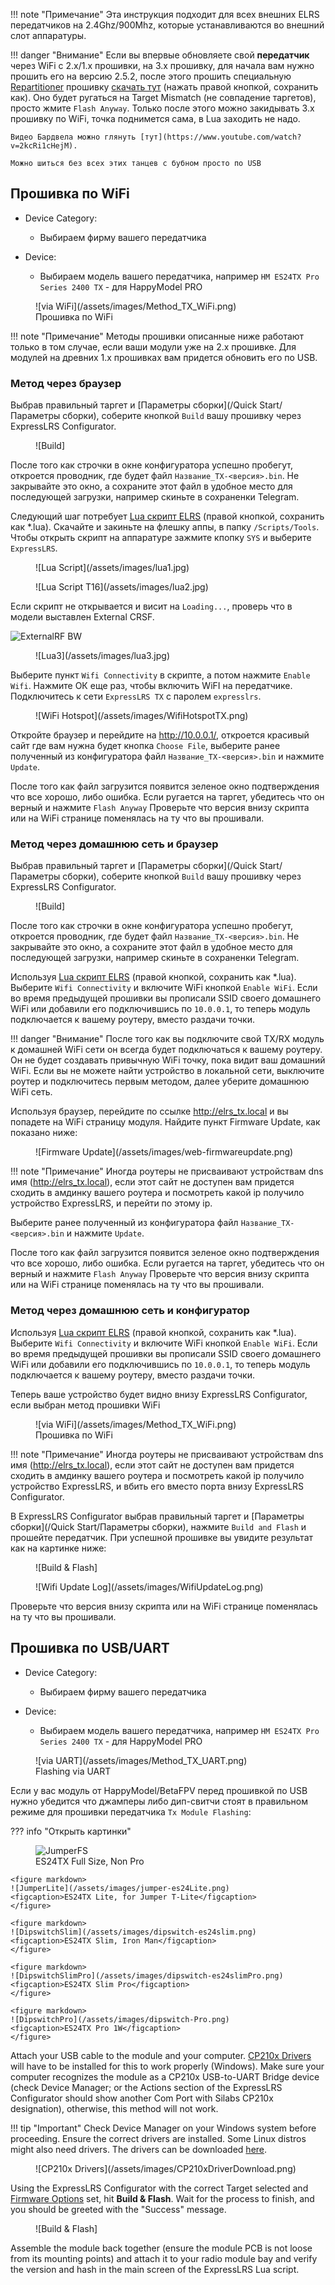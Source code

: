 
!!! note "Примечание"
    Эта инструкция подходит для всех внешних ELRS передатчиков на 2.4Ghz/900Mhz, которые устанавливаются во внешний слот аппаратуры.

!!! danger "Внимание"
    Если вы впервые обновляете свой **передатчик** через WiFi с 2.х/1.x прошивки, на 3.x прошивку, для начала вам нужно прошить его на версию 2.5.2, после этого прошить специальную [Repartitioner](https://github.com/ExpressLRS/repartitioner) прошивку [скачать тут](https://github.com/ExpressLRS/repartitioner/releases/download/1.0/repartitioner.bin) (нажать правой кнопкой, сохранить как). Оно будет ругаться на Target Mismatch (не совпадение таргетов), просто жмите `Flash Anyway`. 
    Только после этого можно закидывать 3.х прошивку по WiFi, точка поднимется сама, в Lua заходить не надо. 
    
    Видео Бардвела можно глянуть [тут](https://www.youtube.com/watch?v=2kcRi1cHejM).

    Можно шиться без всех этих танцев с бубном просто по USB

## Прошивка по WiFi

- Device Category: 
    - Выбираем фирму вашего передатчика

- Device:
    - Выбираем модель вашего передатчика, например `HM ES24TX Pro Series 2400 TX` - для HappyModel PRO 

<figure markdown>
![via WiFi](/assets/images/Method_TX_WiFi.png)
<figcaption>Прошивка по WiFi</figcaption>
</figure>

!!! note "Примечание"
    Методы прошивки описанные ниже работают только в том случае, если ваши модули уже на 2.x прошивке. Для модулей на древних 1.х прошивках вам придется обновить его по USB.

### Метод через браузер

Выбрав правильный таргет и [Параметры сборки](/Quick Start/Параметры сборки), cоберите кнопкой `Build` вашу прошивку через ExpressLRS Configurator.

<figure markdown>
![Build]
</figure>


После того как строчки в окне конфигуратора успешно пробегут, откроется проводник, где будет файл `Название_TX-<версия>.bin`.
Не закрывайте это окно, а сохраните этот файл в удобное место для последующей загрузки, например скиньте в сохраненки Telegram.

Следующий шаг потребует [Lua скрипт ELRS](https://github.com/ExpressLRS/ExpressLRS/blob/3.x.x-maintenance/src/lua/elrsV3.lua?raw=true) (правой кнопкой, сохранить как *.lua). Скачайте и закиньте на флешку аппы, в папку `/Scripts/Tools`.
Чтобы открыть скрипт на аппаратуре зажмите кпопку `SYS` и выберите `ExpressLRS`.

<figure markdown>
![Lua Script](/assets/images/lua1.jpg)
</figure>

<figure markdown>
![Lua Script T16](/assets/images/lua2.jpg)
</figure>

Если скрипт не открывается и висит на `Loading...`, проверь что в модели выставлен External CRSF.

![ExternalRF BW](/assets/images/txprep-bw-externalRF.jpg)

<figure markdown>
![Lua3](/assets/images/lua3.jpg)
</figure>

Выберите пункт `Wifi Connectivity` в скрипте, а потом нажмите `Enable Wifi`. Нажмите ОК еще раз, чтобы включить WiFI на передатчике. Подключитесь к сети `ExpressLRS TX` с паролем `expresslrs`.
<figure markdown>
![WiFi Hotspot](/assets/images/WifiHotspotTX.png)
</figure>

Откройте браузер и перейдите на http://10.0.0.1/, откроется красивый сайт где вам нужна будет кнопка `Choose File`, выберите ранее полученный из конфигуратора файл `Название_TX-<версия>.bin` и нажмите `Update`.

После того как файл загрузится появится зеленое окно подтверждения что все хорошо, либо ошибка. Если ругается на таргет, убедитесь что он верный и нажмите `Flash Anyway`
Проверьте что версия внизу скрипта или на WiFi странице поменялась на ту что вы прошивали.

### Метод через домашнюю сеть и браузер

Выбрав правильный таргет и [Параметры сборки](/Quick Start/Параметры сборки), cоберите кнопкой `Build` вашу прошивку через ExpressLRS Configurator.

<figure markdown>
![Build]
</figure>

После того как строчки в окне конфигуратора успешно пробегут, откроется проводник, где будет файл `Название_TX-<версия>.bin`.
Не закрывайте это окно, а сохраните этот файл в удобное место для последующей загрузки, например скиньте в сохраненки Telegram.

Используя [Lua скрипт ELRS](https://github.com/ExpressLRS/ExpressLRS/blob/3.x.x-maintenance/src/lua/elrsV3.lua?raw=true) (правой кнопкой, сохранить как *.lua). Выберите `Wifi Connectivity` и включите WiFi кнопкой `Enable WiFi`. Если во время предыдущей прошивки вы прописали SSID своего домашнего WiFi или добавили его подключившись по `10.0.0.1`, то теперь модуль подключается к вашему роутеру, вместо раздачи точки.

!!! danger "Внимание"
    После того как вы подключите свой TX/RX модуль к домашней WiFi сети он всегда будет подключаться к вашему роутеру. Он не будет создавать привычную WiFi точку, пока видит ваш домашний WiFi. Если вы не можете найти устройство в локальной сети, выключите роутер и подключитесь первым методом, далее уберите домашнюю WiFi сеть.

Используя браузер, перейдите по ссылке http://elrs_tx.local и вы попадете на WiFi страницу модуля. Найдите пункт Firmware Update, как показано ниже:

<figure markdown>
![Firmware Update](/assets/images/web-firmwareupdate.png)
</figure>

!!! note "Примечание"
    Иногда роутеры не присваивают устройствам dns имя (http://elrs_tx.local), если этот сайт не доступен вам придется сходить в амдинку вашего роутера и посмотреть какой ip получило устройство ExpressLRS, и перейти по этому ip.

Выберите ранее полученный из конфигуратора файл `Название_TX-<версия>.bin` и нажмите `Update`.

После того как файл загрузится появится зеленое окно подтверждения что все хорошо, либо ошибка. Если ругается на таргет, убедитесь что он верный и нажмите `Flash Anyway`
Проверьте что версия внизу скрипта или на WiFi странице поменялась на ту что вы прошивали.

### Метод через домашнюю сеть и конфигуратор

Используя [Lua скрипт ELRS](https://github.com/ExpressLRS/ExpressLRS/blob/3.x.x-maintenance/src/lua/elrsV3.lua?raw=true) (правой кнопкой, сохранить как *.lua). Выберите `Wifi Connectivity` и включите WiFi кнопкой `Enable WiFi`. Если во время предыдущей прошивки вы прописали SSID своего домашнего WiFi или добавили его подключившись по `10.0.0.1`, то теперь модуль подключается к вашему роутеру, вместо раздачи точки.

Теперь ваше устройство будет видно внизу ExpressLRS Configurator, если выбран метод прошивки WiFi
<figure markdown>
![via WiFi](/assets/images/Method_TX_WiFi.png)
<figcaption>Прошивка по WiFi</figcaption>
</figure>

!!! note "Примечание"
    Иногда роутеры не присваивают устройствам dns имя (http://elrs_tx.local), если этот сайт не доступен вам придется сходить в амдинку вашего роутера и посмотреть какой ip получило устройство ExpressLRS, и вбить его вместо порта внизу ExpressLRS Configurator.

В ExpressLRS Configurator выбрав правильный таргет и [Параметры сборки](/Quick Start/Параметры сборки), нажмите `Build and Flash` и прошейте передатчик. При успешной прошивке вы увидите результат как на картинке ниже:

<figure markdown>
![Build & Flash]
</figure>

<figure markdown>
![Wifi Update Log](/assets/images/WifiUpdateLog.png)
</figure>

Проверьте что версия внизу скрипта или на WiFi странице поменялась на ту что вы прошивали.

## Прошивка по USB/UART

- Device Category: 
    - Выбираем фирму вашего передатчика

- Device:
    - Выбираем модель вашего передатчика, например `HM ES24TX Pro Series 2400 TX` - для HappyModel PRO 

<figure markdown>
![via UART](/assets/images/Method_TX_UART.png)
<figcaption>Flashing via UART</figcaption>
</figure>

Если у вас модуль от HappyModel/BetaFPV перед прошивкой по USB нужно убедится что джамперы либо дип-свитчи стоят в правильном режиме для прошивки передатчика `Tx Module Flashing`:

??? info "Открыть картинки"
    <figure markdown>
    ![JumperFS](/assets/images/jumper-es24Micro.png)
    <figcaption>ES24TX Full Size, Non Pro</figcaption>
    </figure>

    <figure markdown>
    ![JumperLite](/assets/images/jumper-es24Lite.png)
    <figcaption>ES24TX Lite, for Jumper T-Lite</figcaption>
    </figure>

    <figure markdown>
    ![DipswitchSlim](/assets/images/dipswitch-es24slim.png)
    <figcaption>ES24TX Slim, Iron Man</figcaption>
    </figure>

    <figure markdown>
    ![DipswitchSlimPro](/assets/images/dipswitch-es24slimPro.png)
    <figcaption>ES24TX Slim Pro</figcaption>
    </figure>

    <figure markdown>
    ![DipswitchPro](/assets/images/dipswitch-Pro.png)
    <figcaption>ES24TX Pro 1W</figcaption>
    </figure>

Attach your USB cable to the module and your computer. [CP210x Drivers](https://www.silabs.com/developers/usb-to-uart-bridge-vcp-drivers) will have to be installed for this to work properly (Windows). Make sure your computer recognizes the module as a CP210x USB-to-UART Bridge device (check Device Manager; or the Actions section of the ExpressLRS Configurator should show another Com Port with Silabs CP210x designation), otherwise, this method will not work.

!!! tip "Important"
    Check Device Manager on your Windows system before proceeding. Ensure the correct drivers are installed. Some Linux distros might also need drivers. The drivers can be downloaded [here](https://www.silabs.com/developers/usb-to-uart-bridge-vcp-drivers).

<figure markdown>
![CP210x Drivers](/assets/images/CP210xDriverDownload.png)
</figure>

Using the ExpressLRS Configurator with the correct Target selected and [Firmware Options] set, hit **Build & Flash**. Wait for the process to finish, and you should be greeted with the "Success" message.

<figure markdown>
![Build & Flash]
</figure>

Assemble the module back together (ensure the module PCB is not loose from its mounting points) and attach it to your radio module bay and verify the version and hash in the main screen of the ExpressLRS Lua script.

[ExpressLRS Lua script]: https://github.com/ExpressLRS/ExpressLRS/blob/3.x.x-maintenance/src/lua/elrsV3.lua?raw=true
[Build]: /assets/images/Build.png
[Build & Flash]: /assets/images/BuildFlash.png
[Firmware Options]: ../firmware-options.md
[Radio Preparation]: tx-prep.md
